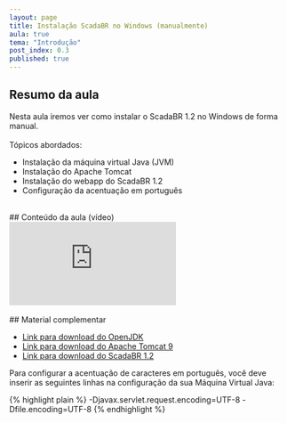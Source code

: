 ```yaml
---
layout: page
title: Instalação ScadaBR no Windows (manualmente)
aula: true
tema: "Introdução"
post_index: 0.3
published: true
---
```


## Resumo da aula
<div class="message">	
	Nesta aula iremos ver como instalar o ScadaBR 1.2 no Windows de forma manual.<br><br>
	Tópicos abordados:
	<ul>
		<li>Instalação da máquina virtual Java (JVM)</li>
		<li>Instalação do Apache Tomcat</li>
		<li>Instalação do webapp do ScadaBR 1.2</li>
		<li>Configuração da acentuação em português</li>
	</ul>
</div>

<br>
## Conteúdo da aula (vídeo)

<div class="iframe-container ratio-16_9">
	<iframe src="https://youtube.com/embed/F7xWKLN_Jzg" title="YouTube video player" frameborder="0" allow="accelerometer; autoplay; clipboard-write; encrypted-media; gyroscope; picture-in-picture; web-share" allowfullscreen></iframe>
</div>

<br>
## Material complementar
<ul>
	<li><a href="https://adoptium.net/temurin/releases/?os=windows&version=8" target="_blank">Link para download do OpenJDK</a></li>
	<li><a href="https://tomcat.apache.org/download-90.cgi" target="_blank">Link para download do Apache Tomcat 9</a></li>
	<li><a href="https://github.com/ScadaBR/ScadaBR/releases/tag/v1.2" target="_blank">Link para download do ScadaBR 1.2</a></li>
</ul>

Para configurar a acentuação de caracteres em português, você deve inserir as seguintes linhas na configuração da sua Máquina Virtual Java:

{% highlight plain %}
-Djavax.servlet.request.encoding=UTF-8
-Dfile.encoding=UTF-8
{% endhighlight %}